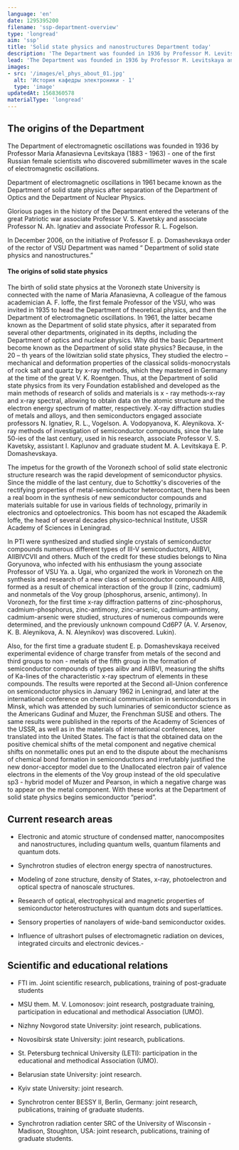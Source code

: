 ```yaml
---
language: 'en'
date: 1295395200
filename: 'ssp-department-overview'
type: 'longread'
aim: 'ssp'
title: 'Solid state physics and nanostructures Department today'
description: 'The Department was founded in 1936 by Professor M. Levitskaya...'
lead: 'The Department was founded in 1936 by Professor M. Levitskaya and was called the Department of electromagnetic oscillations. In 1961, after the Department of Optics and the Department of Nuclear physics became known as the Department of solid state physics.'
images:
- src: '/images/el_phys_about_01.jpg'
  alt: 'История кафедры электроники - 1'
  type: 'image'
updatedAt: 1568360578
materialType: 'longread'
---
```

The origins of the Department
-----------------------------

The Department of electromagnetic oscillations was founded in 1936 by Professor Maria Afanasievna Levitskaya (1883 - 1963) - one of the first Russian female scientists who discovered submillimeter waves in the scale of electromagnetic oscillations.

Department of electromagnetic oscillations in 1961 became known as the Department of solid state physics after separation of the Department of Optics and the Department of Nuclear Physics.

Glorious pages in the history of the Department entered the veterans of the great Patriotic war associate Professor V. S. Kavetsky and associate Professor N. Ah. Ignatiev and associate Professor R. L. Fogelson.

In December 2006, on the initiative of Professor E. p. Domashevskaya order of the rector of VSU Department was named “ Department of solid state physics and nanostructures.”

#### The origins of solid state physics

The birth of solid state physics at the Voronezh state University is connected with the name of Maria Afanasievna, A colleague of the famous academician A. F. Ioffe, the first female Professor of the VSU, who was invited in 1935 to head the Department of theoretical physics, and then the Department of electromagnetic oscillations. In 1961, the latter became known as the Department of solid state physics, after it separated from several other departments, originated in its depths, including the Department of optics and nuclear physics. Why did the basic Department become known as the Department of solid state physics? Because, in the 20 – th years of the löwitzian solid state physics, They studied the electro – mechanical and deformation properties of the classical solids-monocrystals of rock salt and quartz by x-ray methods, which they mastered in Germany at the time of the great V. K. Roentgen. Thus, at the Department of solid state physics from its very Foundation established and developed as the main methods of research of solids and materials is x - ray methods-x-ray and x-ray spectral, allowing to obtain data on the atomic structure and the electron energy spectrum of matter, respectively. X-ray diffraction studies of metals and alloys, and then semiconductors engaged associate professors N. Ignatiev, R. L., Vogelson. A. Vodopyanova, K. Aleynikova. X-ray methods of investigation of semiconductor compounds, since the late 50-ies of the last century, used in his research, associate Professor V. S. Kavetsky, assistant I. Kaplunov and graduate student M. A. Levitskaya E. P. Domashevskaya.

The impetus for the growth of the Voronezh school of solid state electronic structure research was the rapid development of semiconductor physics. Since the middle of the last century, due to Schottky's discoveries of the rectifying properties of metal-semiconductor heterocontact, there has been a real boom in the synthesis of new semiconductor compounds and materials suitable for use in various fields of technology, primarily in electronics and optoelectronics. This boom has not escaped the Akademik Ioffe, the head of several decades physico-technical Institute, USSR Academy of Sciences in Leningrad.

In PTI were synthesized and studied single crystals of semiconductor compounds numerous different types of III-V semiconductors, AIIBVI, AIIBIVCVII and others. Much of the credit for these studies belongs to Nina Goryunova, who infected with his enthusiasm the young associate Professor of VSU Ya. a. Ugai, who organized the work in Voronezh on the synthesis and research of a new class of semiconductor compounds AIIB, formed as a result of chemical interaction of the group II (zinc, cadmium) and nonmetals of the Voy group (phosphorus, arsenic, antimony). In Voronezh, for the first time x-ray diffraction patterns of zinc-phosphorus, cadmium-phosphorus, zinc-antimony, zinc-arsenic, cadmium-antimony, cadmium-arsenic were studied, structures of numerous compounds were determined, and the previously unknown compound Cd6P7 (A. V. Arsenov, K. B. Aleynikova, A. N. Aleynikov) was discovered. Lukin).

Also, for the first time a graduate student E. p. Domashevskaya received experimental evidence of charge transfer from metals of the second and third groups to non - metals of the fifth group in the formation of semiconductor compounds of types aiibv and AIIBVI, measuring the shifts of Ka-lines of the characteristic x-ray spectrum of elements in these compounds. The results were reported at the Second all-Union conference on semiconductor physics in January 1962 in Leningrad, and later at the international conference on chemical communication in semiconductors in Minsk, which was attended by such luminaries of semiconductor science as the Americans Gudinaf and Muzer, the Frenchman SUSE and others. The same results were published in the reports of the Academy of Sciences of the USSR, as well as in the materials of international conferences, later translated into the United States. The fact is that the obtained data on the positive chemical shifts of the metal component and negative chemical shifts on nonmetallic ones put an end to the dispute about the mechanisms of chemical bond formation in semiconductors and irrefutably justified the new donor-acceptor model due to the Unallocated electron pair of valence electrons in the elements of the Voy group instead of the old speculative sp3 - hybrid model of Muzer and Pearson, in which a negative charge was to appear on the metal component. With these works at the Department of solid state physics begins semiconductor “period”.

Current research areas
----------------------

- Electronic and atomic structure of condensed matter, nanocomposites and nanostructures, including quantum wells, quantum filaments and quantum dots.

- Synchrotron studies of electron energy spectra of nanostructures.

- Modeling of zone structure, density of States, x-ray, photoelectron and optical spectra of nanoscale structures.

- Research of optical, electrophysical and magnetic properties of semiconductor heterostructures with quantum dots and superlattices.

- Sensory properties of nanolayers of wide-band semiconductor oxides.

- Influence of ultrashort pulses of electromagnetic radiation on devices, integrated circuits and electronic devices.-


Scientific and educational relations
------------------------------------

- FTI im. Joint scientific research, publications, training of post-graduate students

- MSU them. M. V. Lomonosov: joint research, postgraduate training, participation in educational and methodical Association (UMO).

- Nizhny Novgorod state University: joint research, publications.

- Novosibirsk state University: joint research, publications.

- St. Petersburg technical University (LETI): participation in the educational and methodical Association (UMO).

- Belarusian state University: joint research.

- Kyiv state University: joint research.

- Synchrotron center BESSY II, Berlin, Germany: joint research, publications, training of graduate students.

- Synchrotron radiation center SRC of the University of Wisconsin - Madison, Stoughton, USA: joint research, publications, training of graduate students.
